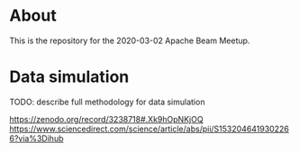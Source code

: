 # About
This is the repository for the 2020-03-02 Apache Beam Meetup.

# Data simulation
TODO: describe full methodology for data simulation

https://zenodo.org/record/3238718#.Xk9hOpNKjOQ https://www.sciencedirect.com/science/article/abs/pii/S1532046419302266?via%3Dihub